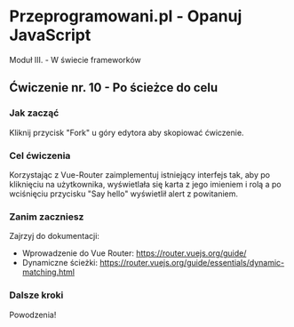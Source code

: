 # Przeprogramowani.pl - Opanuj JavaScript

Moduł III. - W świecie frameworków

## Ćwiczenie nr. 10 - Po ścieżce do celu

### Jak zacząć

Kliknij przycisk "Fork" u góry edytora aby skopiować ćwiczenie.

### Cel ćwiczenia

Korzystając z Vue-Router zaimplementuj istniejący interfejs tak, aby po kliknięciu na użytkownika, wyświetlała się karta z jego imieniem i rolą a po wciśnięciu przycisku "Say hello" wyświetlił alert z powitaniem.

### Zanim zaczniesz
Zajrzyj do dokumentacji: 
- Wprowadzenie do Vue Router: https://router.vuejs.org/guide/
- Dynamiczne ścieżki: https://router.vuejs.org/guide/essentials/dynamic-matching.html

### Dalsze kroki
Powodzenia!